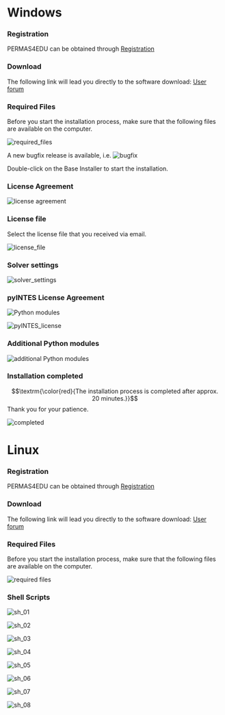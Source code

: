 # Windows

### Registration

PERMAS4EDU can be obtained through [Registration](https://www.intes.de/k_permas/overview/academic_license)

### Download 
The following link will lead you directly to the software download:
[User forum](https://meet.intes.de:444/)

### Required Files

Before you start the installation process, make sure that the following files are available on the computer.

![required_files](required_files_windows.png)

A new bugfix release is available, i.e. 
![bugfix](bugfix_release_20_00_333.png "First Bugfix release")

Double-click on the Base Installer to start the installation.

### License Agreement

![license agreement](license_agreement.png)

### License file

Select the license file that you received via email.

![license_file](license_file.png)

### Solver settings

![solver_settings](solver_settings.png)

### pyINTES License Agreement

![Python modules](https://github.com/permas4edu/permas4edu/tree/main/tools#pyintes-enhanced-python-interpreter)

![pyINTES_license](pyINTES_license.png)

### Additional Python modules

![additional Python modules](additional_python_modules.png)

### Installation completed

$$\textrm{\color{red}{The installation process is completed after approx. 20 minutes.}}$$ Thank you for your patience.

![completed](installation_completed.png)

# Linux

### Registration

PERMAS4EDU can be obtained through [Registration](https://www.intes.de/k_permas/overview/academic_license)

### Download 
The following link will lead you directly to the software download:
[User forum](https://meet.intes.de:444/)

### Required Files

Before you start the installation process, make sure that the following files are available on the computer.

![required files](required_files_linux.png)

### Shell Scripts

![sh_01](sh_01.png)

![sh_02](sh_02.png)

![sh_03](sh_03.png)

![sh_04](sh_04.png)

![sh_05](sh_05.png)

![sh_06](sh_06.png)

![sh_07](sh_07.png)

![sh_08](sh_08.png)

